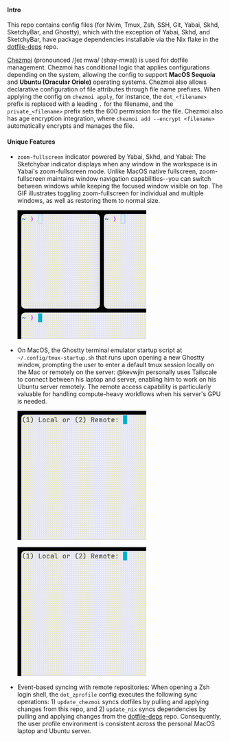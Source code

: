#### Intro

This repo contains config files (for Nvim, Tmux, Zsh, SSH, Git, Yabai, Skhd, SketchyBar, and Ghostty), which with the exception of Yabai, Skhd, and SketchyBar, have package dependencies installable via the Nix flake in the [dotfile-deps](https://www.github.com/kevwjin/dotfile-deps) repo.

[Chezmoi](https://www.chezmoi.io/) (pronounced /ʃeɪ mwa/ (shay-mwa)) is used for dotfile management. Chezmoi has conditional logic that applies configurations depending on the system, allowing the config to support **MacOS Sequoia** and **Ubuntu (Oracular Oriole)** operating systems. Chezmoi also allows declarative configuration of file attributes through file name prefixes. When applying the config on `chezmoi apply`, for instance, the `dot_<filename>` prefix is replaced with a leading `.` for the filename, and the `private_<filename>` prefix sets the 600 permission for the file. Chezmoi also has age encryption integration, where `chezmoi add --encrypt <filename>` automatically encrypts and manages the file.

#### Unique Features
- `zoom-fullscreen` indicator powered by Yabai, Skhd, and Yabai: The Sketchybar indicator displays when any window in the workspace is in Yabai's zoom-fullscreen mode. Unlike MacOS native fullscreen, zoom-fullscreen maintains window navigation capabilities--you can switch between windows while keeping the focused window visible on top. The GIF illustrates toggling zoom-fullscreen for individual and multiple windows, as well as restoring them to normal size.

&nbsp;
&nbsp;&nbsp;&nbsp;&nbsp;<img src="SketchybarDemo.gif" height="300">
&nbsp;

- On MacOS, the Ghostty terminal emulator startup script at `~/.config/tmux-startup.sh` that runs upon opening a new Ghostty window, prompting the user to enter a default tmux session locally on the Mac or remotely on the server: @kevwjin personally uses Tailscale to connect between his laptop and server, enabling him to work on his Ubuntu server remotely. The remote access capability is particularly valuable for handling compute-heavy workflows when his server's GPU is needed.

&nbsp;
&nbsp;&nbsp;&nbsp;&nbsp;<img src="LocalTmuxDemo.gif" height="300">
&nbsp;

&nbsp;
&nbsp;&nbsp;&nbsp;&nbsp;<img src="RemoteTmuxDemo.gif" height="300">
&nbsp;

- Event-based syncing with remote repositories: When opening a Zsh login shell, the `dot_zprofile` config executes the following sync operations: 1) `update_chezmoi` syncs dotfiles by pulling and applying changes from this repo, and 2) `update_nix` syncs dependencies by pulling and applying changes from the [dotfile-deps](https://www.github.com/kevwjin/dotfile-deps) repo. Consequently, the user profile environment is consistent across the personal MacOS laptop and Ubuntu server.
